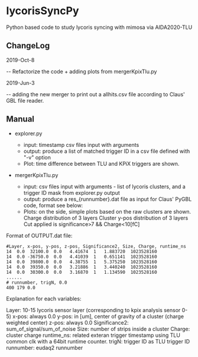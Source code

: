 # lycorisSyncPy
Python based code to study lycoris syncing with mimosa via AIDA2020-TLU

## ChangeLog
2019-Oct-8

-- Refactorize the code + adding plots from mergerKpixTlu.py

2019-Jun-3

-- adding the new merger to print out a allhits.csv file according to Claus' GBL file reader.

## Manual

+ explorer.py

  * input: timestamp csv files input with arguments
  * output: produce a list of matched trigger ID in a csv file defined with "-v" option
  * Plot: time difference between TLU and KPiX triggers are shown.

+ mergerKpixTlu.py

  * input: csv files input with arguments - list of lycoris clusters, and a trigger ID mask from explorer.py output
  * output: produce a res_{runnumber}.dat file as input for Claus' PyGBL code, format see below:
  * Plots: on the side, simple plots based on the raw clusters are shown.
    Charge distribution of 3 layers
    Cluster y-pos distribution of 3 layers
    Cut applied is significance>7 && Charge<10[fC]


Format of OUTPUT.dat file:

```
#Layer, x-pos, y-pos, z-pos, Significance2, Size, Charge, runtime_ns
14  0.0  32100.0  0.0   4.41674  1   1.883720  1023528160
14  0.0 -36750.0  0.0   4.41039  1   0.651141  1023528160
14  0.0  39800.0  0.0   4.38755  1   5.375250  1023528160
14  0.0  39350.0  0.0   3.21886  1   3.440240  1023528160
14  0.0  30300.0  0.0   3.16870  1   1.134590  1023528160
......
# runnumber, trigN, 0.0
400 179 0.0 
```

Explanation for each variables:

   Layer: 10-15 lycoris sensor layer (corresponding to kpix analysis sensor 0-5)
   x-pos: always 0.0
   y-pos: in [um], center of gravity of a cluster (charge weighted center)
   z-pos: always 0.0
   Significance2: sum_of_signal/sum_of_noise
   Size: number of strips inside a cluster
   Charge: cluster charge
   runtime_ns: related exteran trigger timestamp using TLU common clk with a 64bit runtime counter.
   trigN: trigger ID as TLU trigger ID
   runnumber: eudaq2 runnumber

